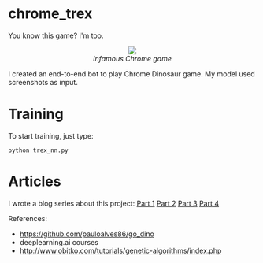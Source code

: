 # chrome_trex

You know this game? I'm too.

<p align="center">
  <img src="https://Tulip4attoo.github.io/assets/img/chrome-trex/chrome_trex_intro.gif"><br>
  <i>Infamous Chrome game</i>
</p>

I created an end-to-end bot to play Chrome Dinosaur game. My model used screenshots as input. 

# Training

To start training, just type:
```
python trex_nn.py
```

# Articles

I wrote a blog series about this project:
[Part 1](https://tulip4attoo.github.io/blog/tao-bot-choi-dinosaur-chrome-1/)
[Part 2](https://tulip4attoo.github.io/blog/tao-bot-choi-dinosaur-chrome-2/)
[Part 3](https://tulip4attoo.github.io/blog/tao-bot-choi-dinosaur-chrome-3/)
[Part 4](https://tulip4attoo.github.io/blog/tao-bot-choi-dinosaur-chrome-4/)

References:

+ https://github.com/pauloalves86/go_dino 
+ deeplearning.ai courses
+ http://www.obitko.com/tutorials/genetic-algorithms/index.php 

